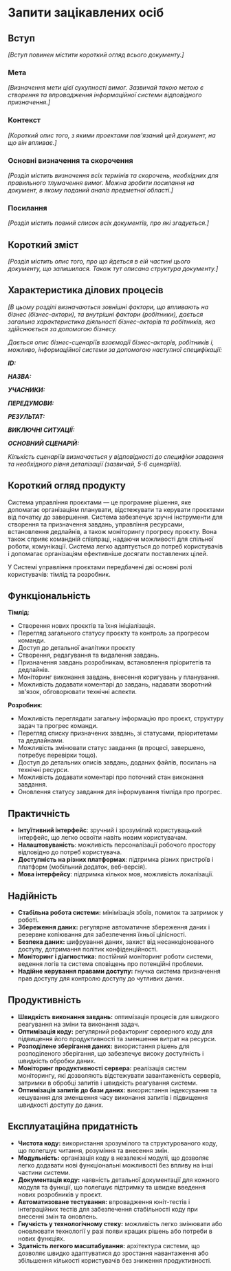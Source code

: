 # Запити зацікавлених осіб

## Вступ

*[Вступ повинен містити короткий огляд всього документу.]*

### Мета 

*[Визначення мети цієї сукупності вимог. Зазвичай такою метою є створення та впровадження 
 інформаційної системи відповідного призначення.]*

### Контекст

*[Короткий опис того, з якими проектами пов'язаний цей документ, на що він впливає.]*


### Основні визначення та скорочення

*[Розділ містить визначення всіх термінів та скорочень, необхідних для правильного
тлумачення вимог. Можна зробити посилання на документ, в якому поданий аналіз предметної області.]*


### Посилання

*[Розділ містить повний список всіх документів, про які згадується.]*


## Короткий зміст

*[Розділ містить опис того, про що йдеться в еій частині цього документу, що залишилася. 
Також тут описана структура документу.]*

## Характеристика ділових процесів

*[В цьому розділі визначаються зовнішні фактори, що впливають на бізнес (бізнес-актори), 
та внутрішні фактори (робітники), дається загальна характеристика діяльності бізнес-акторів 
та робітників, яка здійснюється за допомогою бізнесу.*

*Дається опис бізнес-сценаріїв взаємодії бізнес-акторів, робітників і, можливо, інформаційної системи за допомогою наступної
специфікації:*

   
***ID:***
    
***НАЗВА:***
    
***УЧАСНИКИ:***

***ПЕРЕДУМОВИ:***

***РЕЗУЛЬТАТ:***

***ВИКЛЮЧНІ СИТУАЦІЇ:***

***ОСНОВНИЙ СЦЕНАРІЙ:***

*Кількість сценаріїв визначається у відповідності до специфіки завдання та необхідного 
рівня деталізації (зазвичай, 5-6 сценаріїв).*

## Короткий огляд продукту

Система управління проєктами — це програмне рішення, яке допомагає організаціям планувати, відстежувати та керувати проєктами від початку до завершення. Система забезпечує зручні інструменти для створення та призначення завдань, управління ресурсами, встановлення дедлайнів, а також моніторингу прогресу проєкту. Вона також сприяє командній співпраці, надаючи можливості для спільної роботи, комунікації. Система легко адаптується до потреб користувачів і допомагає організаціям ефективніше досягати поставлених цілей.

У Системі управління проєктами передбачені дві основні ролі користувачів: тімлід та розробник.

## Функціональність

**Тімлід**:
- Створення нових проєктів та їхня ініціалізація. 
- Перегляд загального статусу проєкту та контроль за прогресом команди. 
- Доступ до детальної аналітики проєкту
- Створення, редагування та видалення завдань. 
- Призначення завдань розробникам, встановлення пріоритетів та дедлайнів. 
- Моніторинг виконання завдань, внесення коригувань у планування. 
- Можливість додавати коментарі до завдань, надавати зворотний зв'язок, обговорювати технічні аспекти.

**Розробник**:
- Можливість переглядати загальну інформацію про проєкт, структуру задач та прогрес команди. 
- Перегляд списку призначених завдань, зі статусами, пріоритетами та дедлайнами.
- Можливість змінювати статус завдання (в процесі, завершено, потребує перевірки тощо). 
- Доступ до детальних описів завдань, доданих файлів, посилань на технічні ресурси.
- Можливість додавати коментарі про поточний стан виконання завдання. 
- Оновлення статусу завдання для інформування тімліда про прогрес. 

## Практичність

- **Інтуїтивний інтерфейс**: зручний і зрозумілий користувацький інтерфейс, що легко освоїти навіть новим користувачам.
- **Налаштовуваність**: можливість персоналізації робочого простору відповідно до потреб користувача.
- **Доступність на різних платформах**: підтримка різних пристроїв і платформ (мобільний додаток, веб-версія).
- **Мова інтерфейсу**: підтримка кількох мов, можливість локалізації.

## Надійність

- **Стабільна робота системи:** мінімізація збоїв, помилок та затримок у роботі.
- **Збереження даних:** регулярне автоматичне збереження даних і резервне копіювання для забезпечення їхньої цілісності.
- **Безпека даних:** шифрування даних, захист від несанкціонованого доступу, дотримання політик конфіденційності.
- **Моніторинг і діагностика:** постійний моніторинг роботи системи, ведення логів та система сповіщень про потенційні проблеми.
- **Надійне керування правами доступу:** гнучка система призначення прав доступу для контролю доступу до чутливих даних.

## Продуктивність

- **Швидкість виконання завдань:** оптимізація процесів для швидкого реагування на зміни та виконання задач.
- **Оптимізація коду:** регулярний рефакторинг серверного коду для підвищення його продуктивності та зменшення витрат на ресурси.
- **Розподілене зберігання даних:** використання рішень для розподіленого зберігання, що забезпечує високу доступність і швидкість обробки даних.
- **Моніторинг продуктивності сервера:** реалізація систем моніторингу, які дозволяють відстежувати завантаженість серверів, затримки в обробці запитів і швидкість реагування системи.
- **Оптимізація запитів до бази даних:** використання індексування та кешування для зменшення часу виконання запитів і підвищення швидкості доступу до даних.

## Експлуатаційна придатність

- **Чистота коду:** використання зрозумілого та структурованого коду, що полегшує читання, розуміння та внесення змін. 
- **Модульність:** організація коду в незалежні модулі, що дозволяє легко додавати нові функціональні можливості без впливу на інші частини системи. 
- **Документація коду:** наявність детальної документації для кожного модуля та функції, що полегшує підтримку та швидке введення нових розробників у проєкт. 
- **Автоматизоване тестування:** впровадження юніт-тестів і інтеграційних тестів для забезпечення стабільності коду при внесенні змін та оновлень. 
- **Гнучкість у технологічному стеку:** можливість легко змінювати або оновлювати технології у разі появи кращих рішень або потреби в нових функціях.
- **Здатність легкого масштабування:** архітектура системи, що дозволяє швидко адаптуватися до зростання навантаження або збільшення кількості користувачів без зниження продуктивності.
